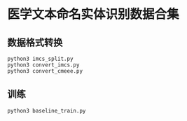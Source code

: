 # 医学文本命名实体识别数据合集



## 数据格式转换

```shell
python3 imcs_split.py
python3 convert_imcs.py
python3 convert_cmeee.py
```



## 训练

```shell
python3 baseline_train.py
```

